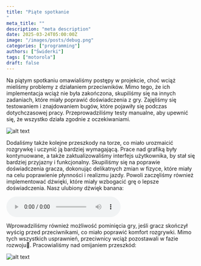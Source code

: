 ```yaml
---
title: "Piąte spotkanie
"
meta_title: ""
description: "meta description"
date: 2025-03-24T05:00:00Z
image: "/images/posts/debug.png"
categories: ["programming"]
authors: ["Świderki"]
tags: ["motorola"]
draft: false
---
```


Na piątym spotkaniu omawialiśmy postępy w projekcie, choć wciąż mieliśmy problemy z działaniem przeciwników. Mimo tego, że ich implementacja wciąż nie była zakończona, skupiliśmy się na innych zadaniach, które miały poprawić doświadczenia z gry. Zajęliśmy się testowaniem i znajdowaniem bugów, które pojawiły się podczas dotychczasowej pracy. Przeprowadziliśmy testy manualne, aby upewnić się, że wszystko działa zgodnie z oczekiwaniami.

![alt text](/images/posts/debug.png)

Dodaliśmy także kolejne przeszkody na torze, co miało urozmaicić rozgrywkę i uczynić ją bardziej wymagającą. Prace nad grafiką były kontynuowane, a także zaktualizowaliśmy interfejs użytkownika, by stał się bardziej przyjazny i funkcjonalny. Skupiliśmy się na poprawie doświadczenia gracza, dokonując delikatnych zmian w fizyce, które miały na celu poprawienie płynności i realizmu jazdy. Powoli zaczęliśmy również implementować dźwięki, które miały wzbogacić grę o lepsze doświadczenia.
Nasz ulubiony dźwięk banana:

<audio controls="controls">
  <source type="audio/mp3" src="/images/posts/banan.wav"></source>
  <p>Your browser does not support the audio element.</p>
</audio>

Wprowadziliśmy również możliwość pominięcia gry, jeśli gracz skończył wyścig przed przeciwnikami, co miało poprawić komfort rozgrywki. Mimo tych wszystkich usprawnień, przeciwnicy wciąż pozostawali w fazie rozwoju🙈. Pracowialiśmy nad omijaniem przeszkód:

![alt text](/images/posts/przeciwnicy1.png)

